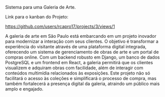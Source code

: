 Sistema para uma Galeria de Arte.

Link para o kanban do Projeto:

https://github.com/users/rcapro17/projects/3/views/1


A galeria de arte em São Paulo está embarcando em um projeto inovador para modernizar a interação com seus clientes. O objetivo é transformar a experiência do visitante através de uma plataforma digital integrada, oferecendo um sistema de gerenciamento de obras de arte e um portal de compras online. Com um backend robusto em Django, um banco de dados PostgreSQL e um frontend em React, a galeria permitirá que os clientes visualizem e adquiram obras com facilidade, além de interagir com conteúdos multimídia relacionados às exposições. Este projeto não só facilitará o acesso às coleções e simplificará o processo de compra, mas também fortalecerá a presença digital da galeria, atraindo um público mais amplo e engajado.

